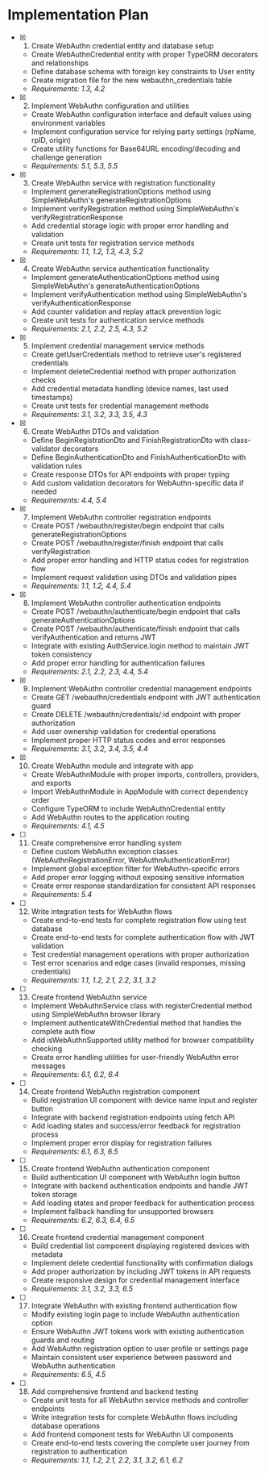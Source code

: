 # Implementation Plan

- [x] 1. Create WebAuthn credential entity and database setup
  - Create WebAuthnCredential entity with proper TypeORM decorators and relationships
  - Define database schema with foreign key constraints to User entity
  - Create migration file for the new webauthn_credentials table
  - _Requirements: 1.3, 4.2_

- [x] 2. Implement WebAuthn configuration and utilities
  - Create WebAuthn configuration interface and default values using environment variables
  - Implement configuration service for relying party settings (rpName, rpID, origin)
  - Create utility functions for Base64URL encoding/decoding and challenge generation
  - _Requirements: 5.1, 5.3, 5.5_

- [x] 3. Create WebAuthn service with registration functionality
  - Implement generateRegistrationOptions method using SimpleWebAuthn's generateRegistrationOptions
  - Implement verifyRegistration method using SimpleWebAuthn's verifyRegistrationResponse
  - Add credential storage logic with proper error handling and validation
  - Create unit tests for registration service methods
  - _Requirements: 1.1, 1.2, 1.3, 4.3, 5.2_

- [x] 4. Create WebAuthn service authentication functionality
  - Implement generateAuthenticationOptions method using SimpleWebAuthn's generateAuthenticationOptions
  - Implement verifyAuthentication method using SimpleWebAuthn's verifyAuthenticationResponse
  - Add counter validation and replay attack prevention logic
  - Create unit tests for authentication service methods
  - _Requirements: 2.1, 2.2, 2.5, 4.3, 5.2_

- [x] 5. Implement credential management service methods
  - Create getUserCredentials method to retrieve user's registered credentials
  - Implement deleteCredential method with proper authorization checks
  - Add credential metadata handling (device names, last used timestamps)
  - Create unit tests for credential management methods
  - _Requirements: 3.1, 3.2, 3.3, 3.5, 4.3_

- [x] 6. Create WebAuthn DTOs and validation
  - Define BeginRegistrationDto and FinishRegistrationDto with class-validator decorators
  - Define BeginAuthenticationDto and FinishAuthenticationDto with validation rules
  - Create response DTOs for API endpoints with proper typing
  - Add custom validation decorators for WebAuthn-specific data if needed
  - _Requirements: 4.4, 5.4_

- [x] 7. Implement WebAuthn controller registration endpoints
  - Create POST /webauthn/register/begin endpoint that calls generateRegistrationOptions
  - Create POST /webauthn/register/finish endpoint that calls verifyRegistration
  - Add proper error handling and HTTP status codes for registration flow
  - Implement request validation using DTOs and validation pipes
  - _Requirements: 1.1, 1.2, 4.4, 5.4_

- [x] 8. Implement WebAuthn controller authentication endpoints
  - Create POST /webauthn/authenticate/begin endpoint that calls generateAuthenticationOptions
  - Create POST /webauthn/authenticate/finish endpoint that calls verifyAuthentication and returns JWT
  - Integrate with existing AuthService.login method to maintain JWT token consistency
  - Add proper error handling for authentication failures
  - _Requirements: 2.1, 2.2, 2.3, 4.4, 5.4_

- [x] 9. Implement WebAuthn controller credential management endpoints
  - Create GET /webauthn/credentials endpoint with JWT authentication guard
  - Create DELETE /webauthn/credentials/:id endpoint with proper authorization
  - Add user ownership validation for credential operations
  - Implement proper HTTP status codes and error responses
  - _Requirements: 3.1, 3.2, 3.4, 3.5, 4.4_

- [x] 10. Create WebAuthn module and integrate with app
  - Create WebAuthnModule with proper imports, controllers, providers, and exports
  - Import WebAuthnModule in AppModule with correct dependency order
  - Configure TypeORM to include WebAuthnCredential entity
  - Add WebAuthn routes to the application routing
  - _Requirements: 4.1, 4.5_

- [ ] 11. Create comprehensive error handling system
  - Define custom WebAuthn exception classes (WebAuthnRegistrationError, WebAuthnAuthenticationError)
  - Implement global exception filter for WebAuthn-specific errors
  - Add proper error logging without exposing sensitive information
  - Create error response standardization for consistent API responses
  - _Requirements: 5.4_

- [ ] 12. Write integration tests for WebAuthn flows
  - Create end-to-end tests for complete registration flow using test database
  - Create end-to-end tests for complete authentication flow with JWT validation
  - Test credential management operations with proper authorization
  - Test error scenarios and edge cases (invalid responses, missing credentials)
  - _Requirements: 1.1, 1.2, 2.1, 2.2, 3.1, 3.2_

- [ ] 13. Create frontend WebAuthn service
  - Implement WebAuthnService class with registerCredential method using SimpleWebAuthn browser library
  - Implement authenticateWithCredential method that handles the complete auth flow
  - Add isWebAuthnSupported utility method for browser compatibility checking
  - Create error handling utilities for user-friendly WebAuthn error messages
  - _Requirements: 6.1, 6.2, 6.4_

- [ ] 14. Create frontend WebAuthn registration component
  - Build registration UI component with device name input and register button
  - Integrate with backend registration endpoints using fetch API
  - Add loading states and success/error feedback for registration process
  - Implement proper error display for registration failures
  - _Requirements: 6.1, 6.3, 6.5_

- [ ] 15. Create frontend WebAuthn authentication component
  - Build authentication UI component with WebAuthn login button
  - Integrate with backend authentication endpoints and handle JWT token storage
  - Add loading states and proper feedback for authentication process
  - Implement fallback handling for unsupported browsers
  - _Requirements: 6.2, 6.3, 6.4, 6.5_

- [ ] 16. Create frontend credential management component
  - Build credential list component displaying registered devices with metadata
  - Implement delete credential functionality with confirmation dialogs
  - Add proper authorization by including JWT tokens in API requests
  - Create responsive design for credential management interface
  - _Requirements: 3.1, 3.2, 3.3, 6.5_

- [ ] 17. Integrate WebAuthn with existing frontend authentication flow
  - Modify existing login page to include WebAuthn authentication option
  - Ensure WebAuthn JWT tokens work with existing authentication guards and routing
  - Add WebAuthn registration option to user profile or settings page
  - Maintain consistent user experience between password and WebAuthn authentication
  - _Requirements: 6.5, 4.5_

- [ ] 18. Add comprehensive frontend and backend testing
  - Create unit tests for all WebAuthn service methods and controller endpoints
  - Write integration tests for complete WebAuthn flows including database operations
  - Add frontend component tests for WebAuthn UI components
  - Create end-to-end tests covering the complete user journey from registration to authentication
  - _Requirements: 1.1, 1.2, 2.1, 2.2, 3.1, 3.2, 6.1, 6.2_